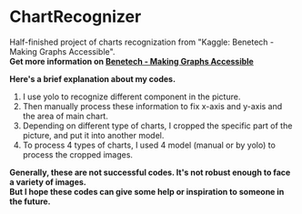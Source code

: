 # ChartRecognizer
Half-finished project of charts recognization from "Kaggle: Benetech - Making Graphs Accessible".  
**Get more information on [Benetech - Making Graphs Accessible](https://www.kaggle.com/competitions/benetech-making-graphs-accessible/overview/description)**

**Here's a brief explanation about my codes.**
1. I use yolo to recognize different component in the picture.
2. Then manually process these information to fix x-axis and y-axis and the area of main chart.
3. Depending on different type of charts, I cropped the specific part of the picture, and put it into another model.
4. To process 4 types of charts, I used 4 model (manual or by yolo) to process the cropped images.

**Generally, these are not successful codes. It's not robust enough to face a variety of images.  
But I hope these codes can give some help or inspiration to someone in the future.**
